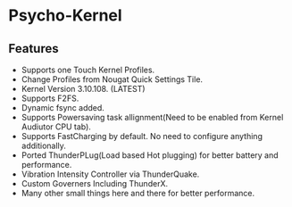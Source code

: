 # Psycho-Kernel


## Features
- Supports one Touch Kernel Profiles.
- Change Profiles from Nougat Quick Settings Tile.
- Kernel Version 3.10.108. (LATEST)
- Supports F2FS.
- Dynamic fsync added.
- Supports Powersaving task allignment(Need to be enabled from Kernel Audiutor CPU tab).
- Supports FastCharging by default. No need to configure anything additionally.
- Ported ThunderPLug(Load based Hot plugging) for better battery and performance.
- Vibration Intensity Controller via ThunderQuake.
- Custom Governers Including ThunderX.
- Many other small things here and there for better performance.
